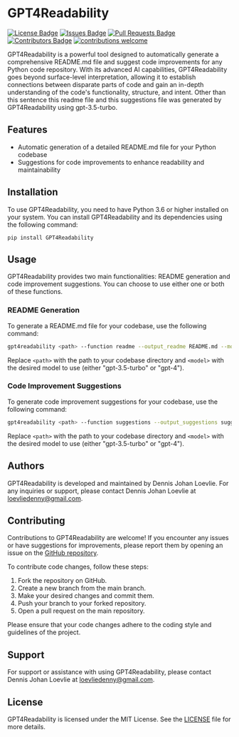 # GPT4Readability

[![License Badge](https://img.shields.io/github/license/git@github.com:loevlie/GPT4Readability)](https://github.com/git@github.com:loevlie/GPT4Readability/blob/main/LICENSE)
[![Issues Badge](https://img.shields.io/github/issues/git@github.com:loevlie/GPT4Readability)](https://github.com/git@github.com:loevlie/GPT4Readability/issues)
[![Pull Requests Badge](https://img.shields.io/github/issues-pr/git@github.com:loevlie/GPT4Readability)](https://github.com/git@github.com:loevlie/GPT4Readability/pulls)
[![Contributors Badge](https://img.shields.io/github/contributors/git@github.com:loevlie/GPT4Readability)](https://github.com/git@github.com:loevlie/GPT4Readability/graphs/contributors)
[![contributions welcome](https://img.shields.io/badge/contributions-welcome-brightgreen.svg?style=flat)](https://github.com/dwyl/esta/issues)

GPT4Readability is a powerful tool designed to automatically generate a comprehensive README.md file and suggest code improvements for any Python code repository. With its advanced AI capabilities, GPT4Readability goes beyond surface-level interpretation, allowing it to establish connections between disparate parts of code and gain an in-depth understanding of the code's functionality, structure, and intent.  Other than this sentence this readme file and this suggestions file was generated by GPT4Readability using gpt-3.5-turbo.

## Features

- Automatic generation of a detailed README.md file for your Python codebase
- Suggestions for code improvements to enhance readability and maintainability

## Installation

To use GPT4Readability, you need to have Python 3.6 or higher installed on your system. You can install GPT4Readability and its dependencies using the following command:

```shell
pip install GPT4Readability
```

## Usage

GPT4Readability provides two main functionalities: README generation and code improvement suggestions. You can choose to use either one or both of these functions.

### README Generation

To generate a README.md file for your codebase, use the following command:

```bash
gpt4readability <path> --function readme --output_readme README.md --model <model>
```

Replace `<path>` with the path to your codebase directory and `<model>` with the desired model to use (either "gpt-3.5-turbo" or "gpt-4").

### Code Improvement Suggestions

To generate code improvement suggestions for your codebase, use the following command:

```bash
gpt4readability <path> --function suggestions --output_suggestions suggestions.md --model <model>
```

Replace `<path>` with the path to your codebase directory and `<model>` with the desired model to use (either "gpt-3.5-turbo" or "gpt-4").

## Authors

GPT4Readability is developed and maintained by Dennis Johan Loevlie. For any inquiries or support, please contact Dennis Johan Loevlie at loevliedenny@gmail.com.

## Contributing

Contributions to GPT4Readability are welcome! If you encounter any issues or have suggestions for improvements, please report them by opening an issue on the [GitHub repository](https://github.com/loevlie/GPT4Readability/issues).

To contribute code changes, follow these steps:

1. Fork the repository on GitHub.
2. Create a new branch from the main branch.
3. Make your desired changes and commit them.
4. Push your branch to your forked repository.
5. Open a pull request on the main repository.

Please ensure that your code changes adhere to the coding style and guidelines of the project.

## Support

For support or assistance with using GPT4Readability, please contact Dennis Johan Loevlie at loevliedenny@gmail.com.

## License

GPT4Readability is licensed under the MIT License. See the [LICENSE](https://github.com/loevlie/GPT4Readability/blob/main/LICENSE) file for more details.